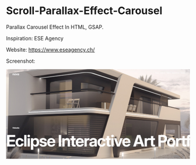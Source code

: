 # Scroll-Parallax-Effect-Carousel

Parallax Carousel Effect In HTML, GSAP.


Inspiration: ESE Agency

Website: https://www.eseagency.ch/


Screenshot:

![Screenshot](https://github.com/KillianTR/Scroll-Parallax-Effect-Carousel/blob/main/assets/screenshot.png?raw=true)

